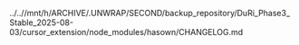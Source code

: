 ../..//mnt/h/ARCHIVE/.UNWRAP/SECOND/backup_repository/DuRi_Phase3_Stable_2025-08-03/cursor_extension/node_modules/hasown/CHANGELOG.md